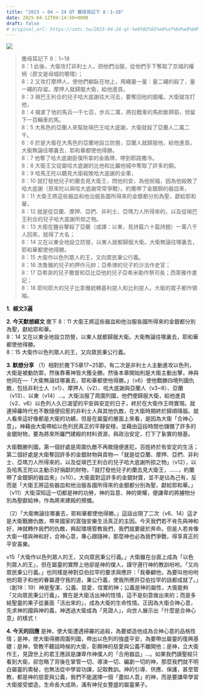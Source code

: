 ```yaml
---
title: "2023 – 04 – 24 QT 撒母耳記下 8：1~18"
date: 2025-04-12T04:14:50+0800
draft: false
# original_url: https://cmtc.tw/2023-04-24-qt-%e6%92%92%e6%af%8d%e8%80%b3%e8%a8%98%e4%b8%8b-8%ef%bc%9a118
---
```


![](/images/qt.jpg)
> 撒母耳記下 8：1\~18  
> 8：1 此後，大衛攻打非利士人，把他們治服，從他們手下奪取了京城的權柄（原文是母城的嚼環）；  
> 8：2 又攻打摩押人，使他們躺臥在地上，用繩量一量：量二繩的殺了，量一繩的存留。摩押人就歸服大衛，給他進貢。  
> 8：3 瑣巴王利合的兒子哈大底謝往大河去，要奪回他的國權。大衛就攻打他，  
> 8：4 擒拿了他的馬兵一千七百，步兵二萬，將拉戰車的馬砍斷蹄筋，但留下一百輛車的馬。  
> 8：5 大馬色的亞蘭人來幫助瑣巴王哈大底謝，大衛就殺了亞蘭人二萬二千。  
> 8：6 於是大衛在大馬色的亞蘭地設立防營，亞蘭人就歸服他，給他進貢。大衛無論往哪裏去，耶和華都使他得勝。  
> 8：7 他奪了哈大底謝臣僕所拿的金盾牌，帶到耶路撒冷。  
> 8：8 大衛王又從屬哈大底謝的比他和比羅他城中奪取了許多的銅。  
> 8：9 哈馬王陀以聽見大衛殺敗哈大底謝的全軍，  
> 8：10 就打發他兒子約蘭去見大衛王，問他的安，為他祝福，因為他殺敗了哈大底謝（原來陀以與哈大底謝常常爭戰）。約蘭帶了金銀銅的器皿來，  
> 8：11 大衛王將這些器皿和他治服各國所得來的金銀都分別為聖，獻給耶和華，  
> 8：12 就是從亞蘭、摩押、亞捫、非利士、亞瑪力人所得來的，以及從瑣巴王利合的兒子哈大底謝所掠之物。  
> 8：13 大衛在鹽谷擊殺了亞蘭（或譯：以東，見詩篇六十篇詩題）一萬八千人回來，就得了大名；  
> 8：14 又在以東全地設立防營，以東人就都歸服大衛。大衛無論往哪裏去，耶和華都使他得勝。  
> 8：15 大衛作以色列眾人的王，又向眾民秉公行義。  
> 8：16 洗魯雅的兒子約押作元帥；亞希律的兒子約沙法作史官；  
> 8：17 亞希突的兒子撒督和亞比亞他的兒子亞希米勒作祭司長；西萊雅作書記；  
> 8：18 耶何耶大的兒子比拿雅統轄基利提人和比利提人。大衛的眾子都作領袖。

**1.  經文3遍**

**2. 今天默想經文**
撒下 8：11 大衛王將這些器皿和他治服各國所得來的金銀都分別為聖，獻給耶和華。  
8：14 又在以東全地設立防營，以東人就都歸服大衛。大衛無論往哪裏去，耶和華都使他得勝。  
8：15 大衛作以色列眾人的王，又向眾民秉公行義。

**3. 默想分享**
（1）相對於撒下5章17\~25節，有二次是非利士人主動進攻以色列，大衛是被動防禦，然後靠著神皆大獲全勝。然後本章開始則是大衛主動出擊，神與他同在—「大衛無論往哪裏去，耶和華都使他得勝。」（v6）使他戰勝四境列國仇敵，包括非利士人（v1）、摩押人（v2）、哈大底謝與亞蘭人（v3\~8）、亞蘭（v13）、以東（v14）…。大衛治服了周圍列國，他們便歸服大衛，給他進貢（v2、v6）以色列人久已渴望的平安與安定的日子，終於在大衛作王時實現。就連掃羅時代也不敢隨便招惹的非利士人與其他仇敵，在大衛時期終於歸順降服。就人看來這好像都是大衛的功績，但是在屬靈的層面上來看，是因為大衛「合神心意」，神藉由大衛帶給以色列民真正的平靜安穩，並藉由這段時間也儲備了許多的金銀財物，要為將來所羅門建殿的材料資源，與政治安定，打下了紥實的根基。

大衛戰勝列國，第一個好處是周圍仇敵不再敢隨便進犯，百姓終於有安定的生活；第二個好處是大衛奪回許多的金銀財物與貢物—「就是從亞蘭、摩押、亞捫、非利士、亞瑪力人所得來的，以及從瑣巴王利合的兒子哈大底謝所掠之物」（v12），以及哈馬王陀以主動示好捐獻的財物，「就打發他兒子約蘭去見大衛王，……，約蘭帶了金銀銅的器皿來」（v10）。大衛面對這許多的金銀財寶，並不是佔為己有，反而是「大衛王將這些器皿和他治服各國所得來的金銀都分別為聖，獻給耶和華。」（v11）大衛深知這一切都是神的功勞，神的旨意、神的榮耀，便謙卑的將擄物分別為聖獻給神，作為將來建殿的預備。

（2）「大衛無論往哪裏去，耶和華都使他得勝。」這話出現了二次（v6、14）這才是大衛戰勝仇敵，帶來國家的富強安樂生活真正的主因。今天我們若不肯先與神和好，神就轉作我們的仇敵，興起環境管教我們，我們就要疲於奔命。但是人若肯像大衛一樣與神和好，合神心意，專心跟隨神，那麼神也必為我們爭戰，得享真正的平安喜樂。

v15「大衛作以色列眾人的王，又向眾民秉公行義。」大衛雖在台面上成為「以色列眾人的王」，但在屬靈的實際上他卻是神的僕人，謹守遵行神的教訓吩咐。「又向眾民秉公行義。」也同樣是神對亞伯拉罕的要求與應許：「我眷顧他，為要叫他吩咐他的眾子和他的眷屬遵守我的道，秉公行義，使我所應許亞伯拉罕的話都成就了。」（創18：19）神是聖潔、公義、慈愛、信實的神；公義是神的屬性，大衛能夠「又向眾民秉公行義」，實在是大衛活出神的性情，這不是刻意做出來的；而是多結聖靈的果子從裏面「活出來的」，成為大衛的生命性情。正因為大衛合神心意，先求神的國與神的義，神透過大衛成為「見證人」，向世人展示出「什麼是合神心意」的樣式！

**4. 今天的回應**
是神，使大衛遭遇掃羅的追殺，為要塑造他成為合神心意的品格性情；是神，使大衛得勝周圍列國，帶出以色列的強盛平安，為要帶出屬靈的復興基礎；是神，管教不聽話時候的大衛，彰顯神的慈愛與公義不離開他；是神，立大衛作王，見證世上的君王應該是謙卑作神僕人的「合用器皿」…。如果我們讀聖經只看到大衛，卻忽略了背後在掌管一切、導演一切、編劇一切的神，那麼我們就不明白屬靈的奧秘，也無法從中學習功課，記取教訓。神的引導、供應、保護，甚至管教，都是神的慈愛與公義，我們不能選擇一個「盡如人意」的神，而是要謙卑學習大衛接受塑造，生命長大成熟，滿有神兒女豐盛的屬靈果子。
